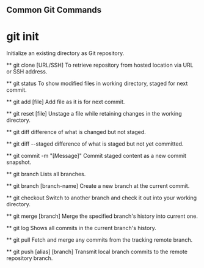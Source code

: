## Common Git Commands

# git init 

Initialize an existing directory as Git repository.

** git clone [URL/SSH]
To retrieve repository from hosted location via 
URL or SSH address. 

** git status
To show modified files in working directory,
staged for next commit. 

** git add [file]
Add file as it is for next commit.

** git reset [file]
Unstage a file while retaining changes in the 
working directory.

** git diff
difference of what is changed but not staged.

** git diff --staged
difference of what is staged but not yet committed.

** git commit -m "[Message]"
Commit staged content as a new commit snapshot.

** git branch
Lists all branches.

** git branch [branch-name]
Create a new branch at the current commit. 

** git checkout
Switch to another branch and check it out into your
working directory.

** git merge [branch]
Merge the specified branch's history into current one. 

** git log
Shows all commits in the current branch's history.

** git pull
Fetch and merge any commits from the tracking remote branch.

** git push [alias] [branch]
Transmit local branch commits to the remote repository branch. 

